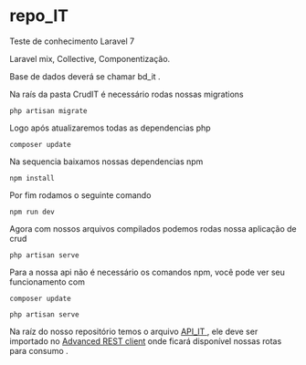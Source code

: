 # repo_IT
Teste de conhecimento Laravel 7

  Laravel mix, Collective, Componentização.<br>
  
  Base de dados deverá se chamar bd_it .<br>
  
  Na raís da pasta CrudIT é necessário rodas nossas migrations <br>
  ```
  php artisan migrate
  ```
  Logo após atualizaremos todas as dependencias php
  
  ```
  composer update
  ```
  
  Na sequencia baixamos nossas dependencias npm
  
  ```
  npm install
  ```
  Por fim rodamos o seguinte comando 
  
  ```
  npm run dev
  ```
  Agora com nossos arquivos compilados  podemos rodas nossa aplicação de crud

   ```
   php artisan serve
   ```
   
   Para a nossa api não é necessário os comandos npm, você pode ver seu funcionamento com
   
   ```
   composer update
   
   php artisan serve
   ```
   Na raíz do nosso repositório temos o arquivo <a href="https://github.com/SysoutLucas/repo_IT/blob/master/API_IT">API_IT </a>, ele deve ser importado no <a href="https://chrome.google.com/webstore/detail/advanced-rest-client/hgmloofddffdnphfgcellkdfbfbjeloo?hl=pt-BR">Advanced REST client</a> onde ficará disponível nossas rotas para consumo .
   
